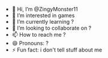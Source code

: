 - 👋 Hi, I’m @ZingyMonster11
- 👀 I’m interested in games
- 🌱 I’m currently learning ?
- 💞️ I’m looking to collaborate on ?
- 📫 How to reach me ?
- 😄 Pronouns: ?
- ⚡ Fun fact: i don't tell stuff about me

<!---
ZingyMonster11/ZingyMonster11 is a ✨ special ✨ repository because its `README.md` (this file) appears on your GitHub profile.
You can click the Preview link to take a look at your changes.
--->
